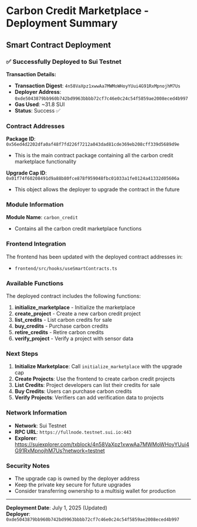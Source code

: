 # Carbon Credit Marketplace - Deployment Summary

## Smart Contract Deployment

### ✅ Successfully Deployed to Sui Testnet

**Transaction Details:**
- **Transaction Digest**: `4n58VaXpz1xwwAa7MWMoWHoyYUui4G91RxMpnojhM7Us`
- **Deployer Address**: `0xde5043879bb960b742bd9963bbbb72cf7c46e0c24c54f5859ae2008eced4b997`
- **Gas Used**: ~31.8 SUI
- **Status**: Success ✅

### Contract Addresses

**Package ID**: `0x56ed4d2202dfa0af48f7fd226f7212a043dad81cde369eb208cff339d5689d9e`
- This is the main contract package containing all the carbon credit marketplace functionality

**Upgrade Cap ID**: `0x01f74f60208491d9a88b80fce878f959048fbc01033a1fe0124a41332d05606a`
- This object allows the deployer to upgrade the contract in the future

### Module Information

**Module Name**: `carbon_credit`
- Contains all the carbon credit marketplace functions

### Frontend Integration

The frontend has been updated with the deployed contract addresses in:
- `frontend/src/hooks/useSmartContracts.ts`

### Available Functions

The deployed contract includes the following functions:

1. **initialize_marketplace** - Initialize the marketplace
2. **create_project** - Create a new carbon credit project
3. **list_credits** - List carbon credits for sale
4. **buy_credits** - Purchase carbon credits
5. **retire_credits** - Retire carbon credits
6. **verify_project** - Verify a project with sensor data

### Next Steps

1. **Initialize Marketplace**: Call `initialize_marketplace` with the upgrade cap
2. **Create Projects**: Use the frontend to create carbon credit projects
3. **List Credits**: Project developers can list their credits for sale
4. **Buy Credits**: Users can purchase carbon credits
5. **Verify Projects**: Verifiers can add verification data to projects

### Network Information

- **Network**: Sui Testnet
- **RPC URL**: `https://fullnode.testnet.sui.io:443`
- **Explorer**: https://suiexplorer.com/txblock/4n58VaXpz1xwwAa7MWMoWHoyYUui4G91RxMpnojhM7Us?network=testnet

### Security Notes

- The upgrade cap is owned by the deployer address
- Keep the private key secure for future upgrades
- Consider transferring ownership to a multisig wallet for production

---

**Deployment Date**: July 1, 2025 (Updated)  
**Deployer**: `0xde5043879bb960b742bd9963bbbb72cf7c46e0c24c54f5859ae2008eced4b997` 